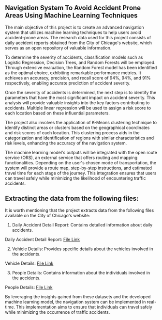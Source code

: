 ## **Navigation System To Avoid Accident Prone Areas Using Machine Learning Techniques**

The main objective of this project is to create an advanced navigation system that utilizes machine learning techniques to help users avoid accident-prone areas. The research data used for this project consists of daily accident reports obtained from the City of Chicago's website, which serves as an open repository of valuable information.

To determine the severity of accidents, classification models such as Logistic Regression, Decision Trees, and Random Forests will be employed. Through extensive evaluation, the Random Forest model has been identified as the optimal choice, exhibiting remarkable performance metrics. It achieves an accuracy, precision, and recall score of 94%, 94%, and 91% respectively, enabling accurate prediction of accident severity.

Once the severity of accidents is determined, the next step is to identify the parameters that have the most significant impact on accident severity. This analysis will provide valuable insights into the key factors contributing to accidents. Multiple linear regression will be used to assign a risk score to each location based on these influential parameters.

The project also involves the application of K-Means clustering technique to identify distinct areas or clusters based on the geographical coordinates and risk scores of each location. This clustering process aids in the categorization and identification of regions with similar characteristics and risk levels, enhancing the accuracy of the navigation system.

The machine learning model's outputs will be integrated with the open route service (ORS), an external service that offers routing and mapping functionalities. Depending on the user's chosen mode of transportation, the system will provide a route map, step-by-step instructions, and estimated travel time for each stage of the journey. This integration ensures that users can travel safely while minimizing the likelihood of encountering traffic accidents.

## **Extracting the data from the following files:**
It is worth mentioning that the project extracts data from the following files available on the City of Chicago's website:

1) Daily Accident Detail Report: Contains detailed information about daily accidents.

Daily Accident Detail Report: [File Link](https://data.cityofchicago.org/api/views/85ca-t3if/rows.csv) 

2) Vehicle Details: Provides specific details about the vehicles involved in the accidents.

Vehicle Details: [File Link](https://data.cityofchicago.org/api/views/68nd-jvt3/rows.csv)

3) People Details: Contains information about the individuals involved in the accidents.

People Details: [File Link](https://data.cityofchicago.org/api/views/u6pd-qa9d/rows.csv)

By leveraging the insights gained from these datasets and the developed machine learning model, the navigation system can be implemented in real-time. This implementation aims to ensure that individuals can travel safely while minimizing the occurrence of traffic accidents.
